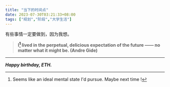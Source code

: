 ```yaml
---
title: "当下的时间点"
date: 2023-07-30T03:21:33+08:00
tags: ["规划","阶段","大学生活"]
---
```




有些事情一定要做到，因为我想。


>**I[^1]  lived in the perpetual, delicious expectation of the future —— no matter what it might be. (Andre Gide)**


<!--    向死而生     -->

---
***Happy birthday, ETH.***

[^1]: Seems like an ideal mental state I'd pursue. Maybe next time !